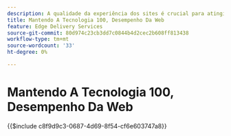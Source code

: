 ```yaml
---
description: A qualidade da experiência dos sites é crucial para atingir as metas comerciais do seu site e a satisfação de seus visitantes.
title: Mantendo A Tecnologia 100, Desempenho Da Web
feature: Edge Delivery Services
source-git-commit: 80d974c23cb3dd7c0844b4d2cec2b608ff813438
workflow-type: tm+mt
source-wordcount: '33'
ht-degree: 0%

---
```


# Mantendo A Tecnologia 100, Desempenho Da Web

{{$include c8f9d9c3-0687-4d69-8f54-cf6e603747a8}}